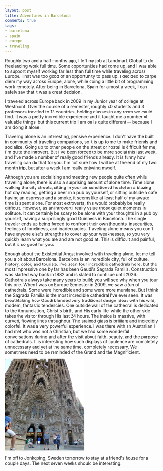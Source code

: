 ```yaml
---
layout: post
title: Adventures in Barcelona
comments: true
tags:
- barcelona
- spain
- europe
- traveling
---
```

Roughly two and a half months ago, I left my job at Landmark Global to do freelancing work full time. Some opportunities had come up, and I was able to support myself working far less than full time while traveling across Europe. That was too good of an opportunity to pass up. I decided to carpe diem my way across Europe, alone, while doing a little bit of programming work remotely. After being in Barcelona, Spain for almost a week, I can safely say that it was a great decision.

I traveled across Europe back in 2009 in my Junior year of college at Westmont. Over the course of a semester, roughly 40 students and 3 professors traveled to 13 countries, holding classes in any room we could find. It was a pretty incredible experience and it taught me a number of valuable things, but this current trip I am on is quite different -- because I am doing it alone.

Traveling alone is an interesting, pensive experience. I don't have the built in community of traveling companions, so it is up to me to make friends and socialize. Going up to other people on the street or hostel is difficult for me, I'm quite the introvert. But I've been forced to be more social this last week, and I've made a number of really good friends already. It is funny how traveling can do that for you. I'm not sure how I will be at the end of my two month trip, but after a week I am really enjoying myself.

Although you are socializing and meeting new people quite often while traveling alone, there is also a surprising amount of alone time. Time alone walking the city streets, sitting in your air conditioned hostel on a blazing hot day reading, getting a beer in a pub by yourself, or sitting outside a cafe having an espresso and a smoke, it seems like at least half of my awake time is spent alone. For most extroverts, this would probably be really difficult. However, as an introvert I really value those quiet moments in solitude. It can certainly be scary to be alone with your thoughts in a pub by yourself, having a surprisingly good Guinness in Barcelona. The single traveler ends up being forced to confront their own thoughts, insecurities, feelings of loneliness, and inadequacies. Traveling alone means you don't have anyone else's strengths to cover up your weaknesses, so you very quickly learn what you are and are not good at. This is difficult and painful, but it is so good for you.

Enough about the Existential Angst involved with traveling alone, let me tell you a bit about Barcelona. Barcelona is an incredible city, full of culture, history, color, and tourists. I've seen four incredible cathedrals here, but the most impressive one by far has been Gaudi's Sagrada Familia. Construction was started way back in 1882 and is slated to continue until 2026. Cathedrals always take many years to build; you will see why when you tour this one. When I was on Europe Semester in 2009, we saw a _ton_ of cathedrals. Some were incredible and some were more mundane. But I think the Sagrada Familia is the most incredible cathedral I've ever seen. It was breathtaking how Gaudi blended very traditional design ideas with his wild, modern, fantastic tendencies. One outside wall of the cathedral is dedicated to the Annunciation, Christ's birth, and His early life, while the other side takes the visitor through His last 24 hours. The inside is massive, with curved, flowing lines throughout. The stained glass is brilliant and incredibly colorful. It was a very powerful experience. I was there with an Australian I had met who was not a Christian, but we had some wonderful conversations during and after the visit about faith, beauty, and the purpose of cathedrals. It is interesting how such displays of opulence are completely unnecessary and yet at the same time, completely necessary. We sometimes need to be reminded of the Grand and the Magnificient.

<a href="/img/sagrada_familia_outside.jpg"><img alt="Outside wall of Sagrada Familia" src="/img/sagrada_familia_outside.jpg" height="300" width="260" /></a>

I'm off to Jonkoping, Sweden tomorrow to stay at a friend's house for a couple days. The next seven weeks should be interesting.
